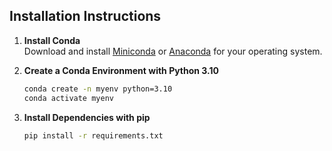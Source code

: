 ## Installation Instructions

1. **Install Conda**  
    Download and install [Miniconda](https://docs.conda.io/en/latest/miniconda.html) or [Anaconda](https://www.anaconda.com/products/distribution) for your operating system.

2. **Create a Conda Environment with Python 3.10**
    ```bash
    conda create -n myenv python=3.10
    conda activate myenv
    ```

3. **Install Dependencies with pip**
    ```bash
    pip install -r requirements.txt
    ```